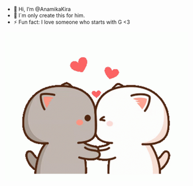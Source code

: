 - 👋 Hi, I’m @AnamikaKira
- 💞️ I´m only create this for him.
- ⚡ Fun fact: I love someone who starts with G <3
<img src= https://github.com/AnamikaKira/MyLove/blob/main/love.gif>

